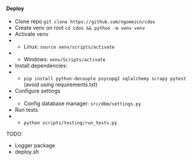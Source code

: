 #### Deploy
- Clone repo ```git clone https://github.com/ngomezcn/cdos```
- Create venv on root ```cd cdos && python -m venv venv```
- Activate venv
- - Linux: ```source venv/scripts/activate```
- - Windows: ```venv/Scripts/activate```
- Install dependencies: 
- - ```pip install python-decouple psycopg2 sqlalchemy scrapy pytest``` (avoid using requirements.txt)
- Configure settings
- - Config database manager: ```src/dbm/settings.py```
- Run tests 
- - ```python scripts/testing/run_tests.py```

TODO:
- Logger package
- deploy.sh 
